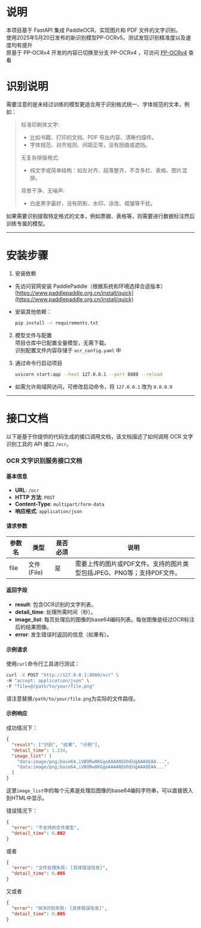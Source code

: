 # 说明

本项目基于 FastAPI 集成 PaddleOCR，实现图片和 PDF 文件的文字识别。   
使用2025年5月20日发布的新识别模型PP-OCRv5，测试发现识别精准度以及速度均有提升  
原基于 PP-OCRv4 开发的内容已切换至分支 PP-OCRv4 ，可访问 [PP-OCRv4](https://github.com/self4m/PaddleOCRFastAPI/tree/PP-OCRv4)  查看

# 识别说明  
需要注意的是未经过训练的模型更适合用于识别格式统一、字体规范的文本，例如：
>标准印刷体文字:   
> - 比如书籍、打印的文档、PDF 导出内容、清晰扫描件。 
> - 字体规范、对齐规则、间距正常，没有扭曲或遮挡。  
> 
> 无复杂排版格式:   
> - 纯文字或简单结构：如左对齐、段落整齐、不含多栏、表格、图片混排。
> 
> 背景干净、无噪声:   
> - 白底黑字最好，没有阴影、水印、涂改、褶皱等干扰。

如果需要识别提取特定格式的文本，例如票据、表格等，则需要进行数据标注然后训练专属的模型。

----

# 安装步骤


1. 安装依赖
* 先访问官网安装 PaddlePaddle（根据系统和环境选择合适版本）
  [https://www.paddlepaddle.org.cn/install/quick](https://www.paddlepaddle.org.cn/install/quick)
  
* 安装其他依赖：
    ```bash
    pip install -r requirements.txt
    ```

2. 模型文件与配置  
项目仓库中已配置全量模型，无需下载。  
识别配置文件内容存储于 `ocr_config.yaml` 中  

3. 通过命令行启动项目
    ```bash
    uvicorn start:app --host 127.0.0.1 --port 8888 --reload
    ```
* 如需允许局域网访问，可修改启动命令，将 `127.0.0.1` 改为 `0.0.0.0`

---

# 接口文档

以下是基于你提供的代码生成的接口调用文档，该文档描述了如何调用 OCR 文字识别工具的 API 接口 `/ocr`。

### OCR 文字识别服务接口文档

#### 基本信息
- **URL**: `/ocr`
- **HTTP 方法**: `POST`
- **Content-Type**: `multipart/form-data`
- **响应格式**: `application/json`

#### 请求参数

| 参数名 | 类型       | 是否必须 | 说明                     |
|--------|------------|----------|--------------------------|
| file   | 文件(File) | 是       | 需要上传的图片或PDF文件。支持的图片类型包括JPEG、PNG等；支持PDF文件。 |

#### 返回字段

- **result**: 包含OCR识别的文字列表。
- **detail_time**: 处理所需时间（秒）。
- **image_list**: 每页处理后的图像的base64编码列表。每张图像是经过OCR标注后的结果图像。
- **error**: 发生错误时返回的信息（如果有）。

#### 示例请求

使用`curl`命令行工具进行测试：

```bash
curl -X POST "http://127.0.0.1:8000/ocr" \
-H "accept: application/json" \
-F "file=@/path/to/your/file.png"
```

请注意替换`/path/to/your/file.png`为实际的文件路径。

#### 示例响应

成功情况下：

```json
{
  "result": ["识别", "结果", "示例"],
  "detail_time": 1.234,
  "image_list": [
    "data:image/png;base64,iVBORw0KGgoAAAANSUhEUgAAAOEAA...",
    "data:image/png;base64,iVBORw0KGgoAAAANSUhEUgAAAOEAA..."
  ]
}
```

这里`image_list`中的每个元素是处理后图像的base64编码字符串，可以直接嵌入到HTML中显示。

错误情况下：

```json
{
  "error": "不支持的文件类型",
  "detail_time": 0.002
}
```

或者

```json
{
  "error": "文件处理失败: [具体错误信息]",
  "detail_time": 0.005
}
```

又或者

```json
{
  "error": "OCR识别失败: [具体错误信息]",
  "detail_time": 0.005
}
```

